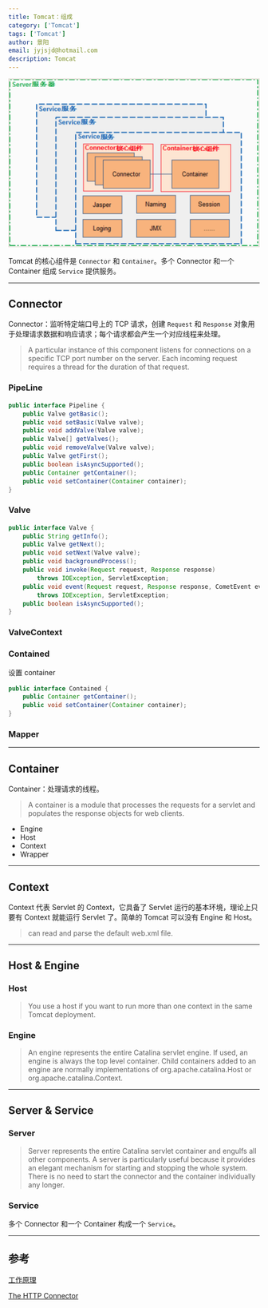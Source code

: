 ```yaml
---
title: Tomcat：组成
category: ['Tomcat']
tags: ['Tomcat']
author: 景阳
email: jyjsjd@hotmail.com
description: Tomcat
---
```


![tomcat.png](/assets/img/tomcat.png)

Tomcat 的核心组件是 `Connector` 和 `Container`。多个 Connector 和一个 Container 组成 `Service` 提供服务。

---

## Connector

Connector：监听特定端口号上的 TCP 请求，创建 `Request` 和 `Response` 对象用于处理请求数据和响应请求；每个请求都会产生一个对应线程来处理。

> A particular instance of this component listens for connections on a specific TCP port number on the server. Each incoming request requires a thread for the duration of that request.

### PipeLine

```java
public interface Pipeline {
    public Valve getBasic();
    public void setBasic(Valve valve);
    public void addValve(Valve valve);
    public Valve[] getValves();
    public void removeValve(Valve valve);
    public Valve getFirst();
    public boolean isAsyncSupported();
    public Container getContainer();
    public void setContainer(Container container);
}
```

### Valve

```java
public interface Valve {
    public String getInfo();
    public Valve getNext();
    public void setNext(Valve valve);
    public void backgroundProcess();
    public void invoke(Request request, Response response)
        throws IOException, ServletException;
    public void event(Request request, Response response, CometEvent event)
        throws IOException, ServletException;
    public boolean isAsyncSupported();
}
```

### ValveContext

### Contained

设置 container

```java
public interface Contained {
    public Container getContainer();
    public void setContainer(Container container);
}
```

### Mapper

---

## Container

Container：处理请求的线程。

> A container is a module that processes the requests for a servlet and populates the response objects for web clients.

- Engine
- Host
- Context
- Wrapper

---

## Context

Context 代表 Servlet 的 Context，它具备了 Servlet 运行的基本环境，理论上只要有 Context 就能运行 Servlet 了。简单的 Tomcat 可以没有 Engine 和 Host。

> can read and parse the default web.xml file.

---

## Host & Engine

### Host

> You use a host if you want to run more than one context in the same Tomcat deployment.

### Engine

> An engine represents the entire Catalina servlet engine. If used, an engine is always the top level container. Child containers added to an engine are normally implementations of org.apache.catalina.Host or org.apache.catalina.Context.

---

## Server & Service

### Server

> Server represents the entire Catalina servlet container and engulfs all other components. A server is particularly useful because it provides an elegant mechanism for starting and stopping the whole system. There is no need to start the connector and the container individually any longer.

### Service

多个 Connector 和一个 Container 构成一个 `Service`。

---

## 参考

[工作原理](<https://www.ibm.com/developerworks/cn/java/j-lo-tomcat1/index.html>)



[The HTTP Connector](<https://tomcat.apache.org/tomcat-8.5-doc/config/http.html>)